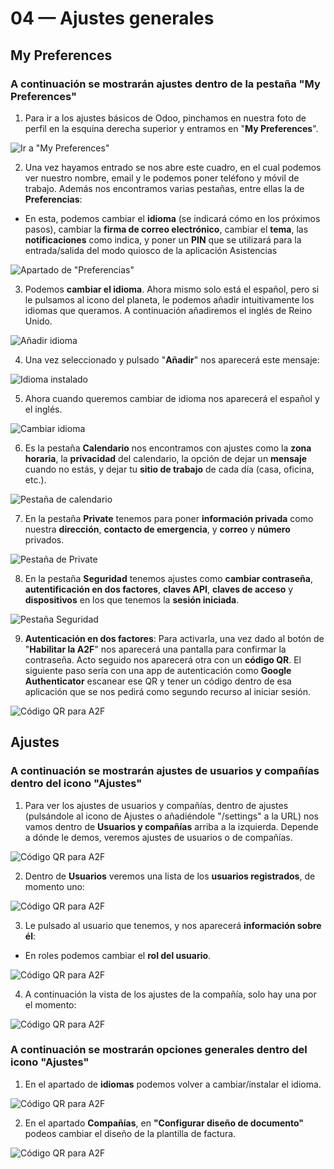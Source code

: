 # 04 — Ajustes generales


## My Preferences

### A continuación se mostrarán ajustes dentro de la pestaña "My Preferences"

1. Para ir a los ajustes básicos de Odoo, pinchamos en nuestra foto de perfil en la esquina derecha superior y entramos en "**My Preferences**".

![Ir a "My Preferences"](../assets/img/04-ajustes_generales/paso01_my-preferences.png)

2. Una vez hayamos entrado se nos abre este cuadro, en el cual podemos ver nuestro nombre, email y le podemos poner teléfono y móvil de trabajo. Además nos encontramos varias pestañas, entre ellas la de **Preferencias**:

- En esta, podemos cambiar el **idioma** (se indicará cómo en los próximos pasos), cambiar la **firma de correo electrónico**, cambiar el **tema**, las **notificaciones** como indica, y poner un **PIN** que se utilizará para la entrada/salida del modo quiosco de la aplicación Asistencias

![Apartado de "Preferencias"](../assets/img/04-ajustes_generales/paso02_preferencias.png)

3. Podemos **cambiar el idioma**. Ahora mismo solo está el español, pero si le pulsamos al icono del planeta, le podemos añadir intuitivamente los idiomas que queramos. A continuación añadiremos el inglés de Reino Unido.

![Añadir idioma](../assets/img/04-ajustes_generales/paso03_anadir-idioma.png)

4. Una vez seleccionado y pulsado "**Añadir**" nos  aparecerá este mensaje:

![Idioma instalado](../assets/img/04-ajustes_generales/paso04_idioma-instalado-con-exito.png)

5. Ahora cuando queremos cambiar de idioma nos aparecerá el español y el inglés.

![Cambiar idioma](../assets/img/04-ajustes_generales/paso05_cambiar-idioma.png)

6. Es la pestaña **Calendario** nos encontramos con ajustes como la **zona horaria**, la **privacidad** del calendario, la opción de dejar un **mensaje** cuando no estás, y dejar tu **sitio de trabajo** de cada día (casa, oficina, etc.).

![Pestaña de calendario](../assets/img/04-ajustes_generales/paso06_calendario.png)

7. En la pestaña **Private** tenemos para poner **información privada** como nuestra **dirección**, **contacto de emergencia**, y **correo** y **número** privados.

![Pestaña de Private](../assets/img/04-ajustes_generales/paso07_private.png)

8. En la pestaña **Seguridad** tenemos ajustes como **cambiar contraseña**, **autentificación en dos factores**, **claves API**, **claves de acceso** y **dispositivos** en los que tenemos la **sesión iniciada**.

![Pestaña Seguridad](../assets/img/04-ajustes_generales/paso08_seguridad.png)

9. **Autenticación en dos factores**: Para activarla, una vez dado al botón de "**Habilitar la A2F**" nos aparecerá una pantalla para confirmar la contraseña. Acto seguido nos aparecerá otra con un **código QR**. El siguiente paso sería con una app de autenticación como **Google Authenticator** escanear ese QR y tener un código dentro de esa aplicación que se nos pedirá como segundo recurso al iniciar sesión.

![Código QR para A2F](../assets/img/04-ajustes_generales/paso09_a2f.png)


## Ajustes

### A continuación se mostrarán ajustes de usuarios y compañías dentro del icono "Ajustes"

1. Para ver los ajustes de usuarios y compañías, dentro de ajustes (pulsándole al icono de Ajustes o añadiéndole "/settings" a la URL) nos vamos dentro de **Usuarios y compañías** arriba a la izquierda. Depende a dónde le demos, veremos ajustes de usuarios o de compañías.

![Código QR para A2F](../assets/img/04-ajustes_generales/paso10_ajustes.png)

2. Dentro de **Usuarios** veremos una lista de los **usuarios registrados**, de momento uno:

![Código QR para A2F](../assets/img/04-ajustes_generales/paso11_vista-users.png)

3. Le pulsado al usuario que tenemos, y nos aparecerá **información sobre él**:

- En roles podemos cambiar el **rol del usuario**.

![Código QR para A2F](../assets/img/04-ajustes_generales/paso12_vista-user.png)

4. A continuación la vista de los ajustes de la compañía, solo hay una por el momento:

![Código QR para A2F](../assets/img/04-ajustes_generales/paso13_vista-compania.png)


### A continuación se mostrarán opciones generales dentro del icono "Ajustes"

1. En el apartado de **idiomas** podemos volver a cambiar/instalar el idioma.

![Código QR para A2F](../assets/img/04-ajustes_generales/paso14_idiomas.png)

2. En el apartado **Compañías**, en **"Configurar diseño de documento"** podeos cambiar el diseño de la plantilla de factura.

![Código QR para A2F](../assets/img/04-ajustes_generales/paso15_plantilla-facturas.png)
